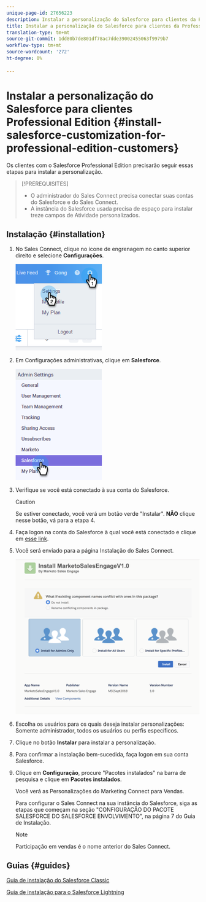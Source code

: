 ```yaml
---
unique-page-id: 27656223
description: Instalar a personalização do Salesforce para clientes da Professional Edition - Documentos do Marketing - Documentação do produto
title: Instalar a personalização do Salesforce para clientes da Professional Edition
translation-type: tm+mt
source-git-commit: 1dd80b7de801df78ac7dde39002455063f9979b7
workflow-type: tm+mt
source-wordcount: '272'
ht-degree: 0%

---
```



# Instalar a personalização do Salesforce para clientes Professional Edition {#install-salesforce-customization-for-professional-edition-customers}

Os clientes com o Salesforce Professional Edition precisarão seguir essas etapas para instalar a personalização.

>[!PREREQUISITES]
>
>* O administrador do Sales Connect precisa conectar suas contas do Salesforce e do Sales Connect.
>* A instância do Salesforce usada precisa de espaço para instalar treze campos de Atividade personalizados.


## Instalação {#installation}

1. No Sales Connect, clique no ícone de engrenagem no canto superior direito e selecione **Configurações**.

   ![](assets/one-4.png)

1. Em Configurações administrativas, clique em **Salesforce**.

   ![](assets/two-4.png)

1. Verifique se você está conectado à sua conta do Salesforce.

   >[!CAUTION]
   >
   >Se estiver conectado, você verá um botão verde &quot;Instalar&quot;. **NÃO** clique nesse botão, vá para a etapa 4.

1. Faça logon na conta do Salesforce à qual você está conectado e clique em [esse link](https://login.salesforce.com/packaging/installPackage.apexp?p0=04t0b000001oWEZ).
1. Você será enviado para a página Instalação do Sales Connect.

   ![](assets/install-package.png)

1. Escolha os usuários para os quais deseja instalar personalizações: Somente administrador, todos os usuários ou perfis específicos.
1. Clique no botão **Instalar** para instalar a personalização.
1. Para confirmar a instalação bem-sucedida, faça logon em sua conta Salesforce.
1. Clique em **Configuração**, procure &quot;Pacotes instalados&quot; na barra de pesquisa e clique em **Pacotes instalados**.

   Você verá as Personalizações do Marketing Connect para Vendas.

   Para configurar o Sales Connect na sua instância do Salesforce, siga as etapas que começam na seção &quot;CONFIGURAÇÃO DO PACOTE SALESFORCE DO SALESFORCE ENVOLVIMENTO&quot;, na página 7 do Guia de Instalação.

   >[!NOTE]
   >
   >Participação em vendas é o nome anterior do Sales Connect.

## Guias {#guides}

[Guia de instalação do Salesforce Classic](http://s3.amazonaws.com/tout-user-store/salesforce/assets/Marketo+Sales+Engage+For+Salesforce_+Installation+and+Success+Guide.pdf)

[Guia de instalação para o Salesforce Lightning](http://s3.amazonaws.com/tout-user-store/salesforce/assets/SF+Guide+for+Lightning.pdf)
